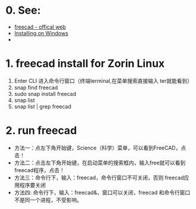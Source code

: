 # 0. See: 
- [freecad - offical web](https://www.freecad.org/)
- [Installing on Windows](https://wiki.freecad.org/Installing_on_Windows)
- 

# 1. freecad install for Zorin Linux
1. Enter CLI 进入命令行窗口（终端terminal,在菜单搜索直接输入 ter就能看到）
2. snap find freecad
3. sudo snap install freecad
4. snap list
5. snap list | grep freecad

# 2. run freecad
- 方法一：点左下角开始键，Science（科学）菜单，可以看到FreeCAD，点击！
- 方法二：点击左下角开始键，在启动菜单的搜索框内，输入free就可以看到freecad程序，点击！
- 方法三：命令行下，输入：freecad，命令行窗口不可关闭，否则 freecad应用程序要关闭
- 方法四: 命令行下，输入：freecad&，窗口可以关闭，freecad 和命令行窗口不是同一个进程，不受影响。
